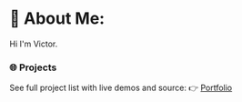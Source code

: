 # 💫 About Me:
Hi I'm Victor.

### 🌐 Projects
See full project list with live demos and source:
👉 [Portfolio](https://victor-loginov.vercel.app/projects)
